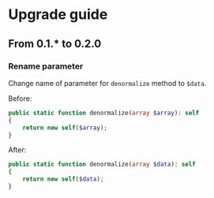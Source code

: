 # Upgrade guide

## From 0.1.* to 0.2.0

### Rename parameter

Change name of parameter for `denormalize` method to `$data`.

Before:

```php
public static function denormalize(array $array): self
{
    return new self($array);
}
```

After:

```php
public static function denormalize(array $data): self
{
    return new self($data);
}
```
